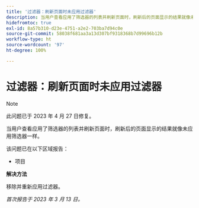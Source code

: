 ```yaml
---
title: '过滤器：刷新页面时未应用过滤器'
description: 当用户查看应用了筛选器的列表并刷新页面时，刷新后的页面显示的结果就像未应用筛选器一样。
hidefromtoc: true
exl-id: 8a57b310-d23e-4751-a2e2-703ba7d94c0e
source-git-commit: 58038f681aa3a13d307bf9318368b7d99696b12b
workflow-type: ht
source-wordcount: '97'
ht-degree: 100%

---
```


# 过滤器：刷新页面时未应用过滤器

>[!NOTE]
>
>此问题已于 2023 年 4 月 27 日修复。

当用户查看应用了筛选器的列表并刷新页面时，刷新后的页面显示的结果就像未应用筛选器一样。

该问题已在以下区域报告：

* 项目

**解决方法**

移除并重新应用过滤器。

_首次报告于 2023 年 3 月 13 日。_
